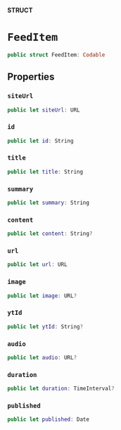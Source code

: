 **STRUCT**

# `FeedItem`

```swift
public struct FeedItem: Codable
```

## Properties
### `siteUrl`

```swift
public let siteUrl: URL
```

### `id`

```swift
public let id: String
```

### `title`

```swift
public let title: String
```

### `summary`

```swift
public let summary: String
```

### `content`

```swift
public let content: String?
```

### `url`

```swift
public let url: URL
```

### `image`

```swift
public let image: URL?
```

### `ytId`

```swift
public let ytId: String?
```

### `audio`

```swift
public let audio: URL?
```

### `duration`

```swift
public let duration: TimeInterval?
```

### `published`

```swift
public let published: Date
```
